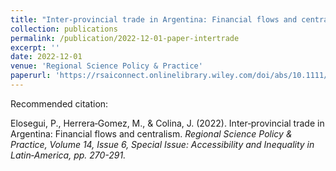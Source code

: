 ```yaml
---
title: "Inter‐provincial trade in Argentina: Financial flows and centralism"
collection: publications
permalink: /publication/2022-12-01-paper-intertrade
excerpt: ''
date: 2022-12-01
venue: 'Regional Science Policy & Practice'
paperurl: 'https://rsaiconnect.onlinelibrary.wiley.com/doi/abs/10.1111/rsp3.12507'
---
```


Recommended citation: 

Elosegui, P., Herrera‐Gomez, M., & Colina, J. (2022). Inter‐provincial trade in Argentina: Financial flows and centralism. <i>Regional Science Policy & Practice<i>, Volume 14, Issue 6, Special Issue: Accessibility and Inequality in Latin‐America, pp. 270-291.
